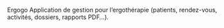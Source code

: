 Ergogo
Application de gestion pour l’ergothérapie (patients, rendez-vous, activités, dossiers, rapports PDF…).